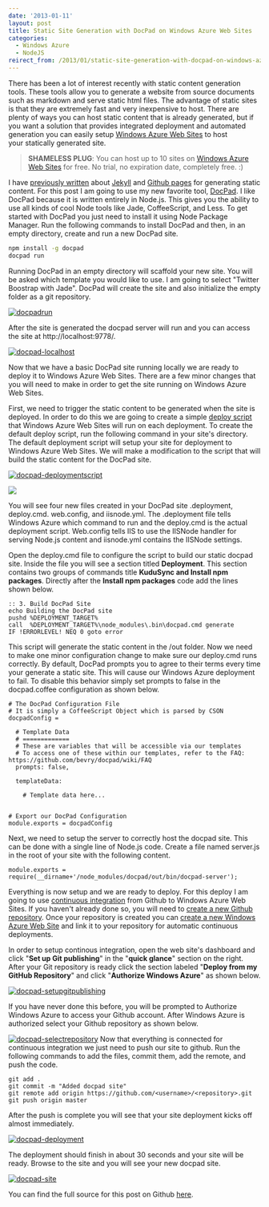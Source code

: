 ```yaml
---
date: '2013-01-11'
layout: post
title: Static Site Generation with DocPad on Windows Azure Web Sites
categories:
  - Windows Azure
  - NodeJS
reirect_from: /2013/01/static-site-generation-with-docpad-on-windows-azure-web-sites/
---
```


There has been a lot of interest recently with static content generation tools. These tools allow you to generate a website from source documents such as markdown and serve static html files. The advantage of static sites is that they are extremely fast and very inexpensive to host. There are plenty of ways you can host static content that is already generated, but if you want a solution that provides integrated deployment and automated generation you can easily setup [Windows Azure Web Sites](http://www.windowsazure.com/en-us/home/scenarios/web-sites/) to host your statically generated site.

> **SHAMELESS PLUG**: You can host up to 10 sites on [Windows Azure Web Sites](http://www.windowsazure.com/en-us/home/scenarios/web-sites/) for free. No trial, no expiration date, completely free. :)

I have [previously written](/2012/03/02/github-pages-with-jekyll-local-development-on-windows/) about [Jekyll](https://github.com/mojombo/jekyll) and [Github pages](http://pages.github.com/) for generating static content. For this post I am going to use my new favorite tool, [DocPad](http://docpad.org). I like DocPad because it is written entirely in Node.js. This gives you the ability to use all kinds of cool Node tools like Jade, CoffeeScript, and Less. To get started with DocPad you just need to install it using Node Package Manager. Run the following commands to install DocPad and then, in an empty directory, create and run a new DocPad site.

```bash
npm install -g docpad
docpad run
```

Running DocPad in an empty directory will scaffold your new site. You will be asked which template you would like to use. I am going to select "Twitter Boostrap with Jade". DocPad will create the site and also initialize the empty folder as a git repository.

[![docpadrun](/images/2013/01/docpadrun.png)](/images/2013/01/docpadrun.png)

After the site is generated the docpad server will run and you can access the site at http://localhost:9778/.

[![docpad-localhost](/images/2013/01/docpad-localhost.png)](/images/2013/01/docpad-localhost.png)

Now that we have a basic DocPad site running locally we are ready to deploy it to Windows Azure Web Sites. There are a few minor changes that you will need to make in order to get the site running on Windows Azure Web Sites.

First, we need to trigger the static content to be generated when the site is deployed. In order to do this we are going to create a simple [deploy script](http://blogs.msdn.com/b/windowsazure/archive/2012/12/19/azure-cli-0-6-9-ships-pure-joy.aspx) that Windows Azure Web Sites will run on each deployment. To create the default deploy script, run the following command in your site's directory. The default deployment script will setup your site for deployment to Windows Azure Web Sites. We will make a modification to the script that will build the static content for the DocPad site.

[![docpad-deploymentscript](/images/2013/01/docpad-deploymentscript2.png)](/images/2013/01/docpad-deploymentscript2.png)

<img src="/images/2013/01/docpad-deploymentfiles2.png" class="left" />

You will see four new files created in your DocPad site .deployment, deploy.cmd. web.config, and iisnode.yml. The .deployment file tells Windows Azure which command to run and the deploy.cmd is the actual deployment script. Web.config tells IIS to use the IISNode handler for serving Node.js content and iisnode.yml contains the IISNode settings.

Open the deploy.cmd file to configure the script to build our static docpad site. Inside the file you will see a section titled **Deployment**. This section contains two groups of commands title **KuduSync **and** Install npm packages**. Directly after the **Install npm packages** code add the lines shown below.

	:: 3. Build DocPad Site
	echo Building the DocPad site
	pushd %DEPLOYMENT_TARGET%
	call  %DEPLOYMENT_TARGET%\node_modules\.bin\docpad.cmd generate
	IF !ERRORLEVEL! NEQ 0 goto error

This script will generate the static content in the /out folder. Now we need to make one minor configuration change to make sure our deploy.cmd runs correctly. By default, DocPad prompts you to agree to their terms every time your generate a static site. This will cause our Windows Azure deployment to fail. To disable this behavior simply set prompts to false in the docpad.coffee configuration as shown below.

	# The DocPad Configuration File
	# It is simply a CoffeeScript Object which is parsed by CSON
	docpadConfig =

	  # Template Data
	  # =============
	  # These are variables that will be accessible via our templates
	  # To access one of these within our templates, refer to the FAQ: https://github.com/bevry/docpad/wiki/FAQ
	  prompts: false,

	  templateData:

		# Template data here...


	# Export our DocPad Configuration
	module.exports = docpadConfig

Next, we need to setup the server to correctly host the docpad site. This can be done with a single line of Node.js code. Create a file named server.js in the root of your site with the following content.

	module.exports = require(__dirname+'/node_modules/docpad/out/bin/docpad-server');

Everything is now setup and we are ready to deploy. For this deploy I am going to use [continuous integration](http://blog.syntaxc4.net/post/2012/11/17/continuous-deployment-in-windows-azure-web-sites.aspx) from Github to Windows Azure Web Sites. If you haven't already done so, you will need to [create a new Github repository](https://help.github.com/articles/create-a-repo). Once your repository is created you can [create a new Windows Azure Web Site](http://www.windowsazure.com/en-us/manage/services/web-sites/how-to-create-websites/) and link it to your repository for automatic continuous deployments.

In order to setup continous integration, open the web site's dashboard and click "**Set up Git publishing**" in the "**quick glance**" section on the right. After your Git repository is ready click the section labeled "**Deploy from my GitHub Repository**" and click "**Authorize Windows Azure**" as shown below.

[![docpad-setupgitpublishing](/images/2013/01/docpad-setupgitpublishing.png)](/images/2013/01/docpad-setupgitpublishing.png)

If you have never done this before, you will be prompted to Authorize Windows Azure to access your Github account. After Windows Azure is authorized select your Github repository as shown below.

[![docpad-selectrepository](/images/2013/01/docpad-selectrepository.png)](/images/2013/01/docpad-selectrepository.png)
Now that everything is connected for continuous integration we just need to push our site to github. Run the following commands to add the files, commit them, add the remote, and push the code.

	git add .
	git commit -m "Added docpad site"
	git remote add origin https://github.com/<username>/<repository>.git
	git push origin master

After the push is complete you will see that your site deployment kicks off almost immediately.

[![docpad-deployment](/images/2013/01/docpad-deployment.png)](/images/2013/01/docpad-deployment.png)

The deployment should finish in about 30 seconds and your site will be ready. Browse to the site and you will see your new docpad site.

[![docpad-site](/images/2013/01/docpad-site1.png)](/images/2013/01/docpad-site1.png)

You can find the full source for this post on Github [here](https://github.com/ntotten/azure-docpad).

